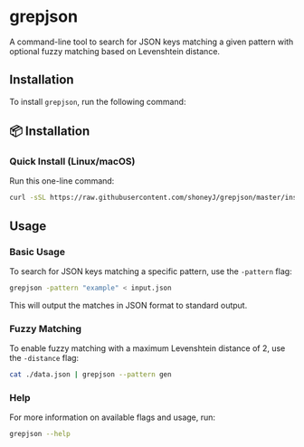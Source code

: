 # grepjson

A command-line tool to search for JSON keys matching a given pattern with optional fuzzy matching based on Levenshtein distance.

## Installation

To install `grepjson`, run the following command:


## 📦 Installation

### Quick Install (Linux/macOS)
Run this one-line command:

```bash
curl -sSL https://raw.githubusercontent.com/shoneyJ/grepjson/master/install.sh | bash
```

## Usage

### Basic Usage

To search for JSON keys matching a specific pattern, use the `-pattern` flag:

```sh
grepjson -pattern "example" < input.json
```

This will output the matches in JSON format to standard output.

### Fuzzy Matching

To enable fuzzy matching with a maximum Levenshtein distance of 2, use the `-distance` flag:

```sh
cat ./data.json | grepjson --pattern gen
```

### Help

For more information on available flags and usage, run:

```sh
grepjson --help
```


